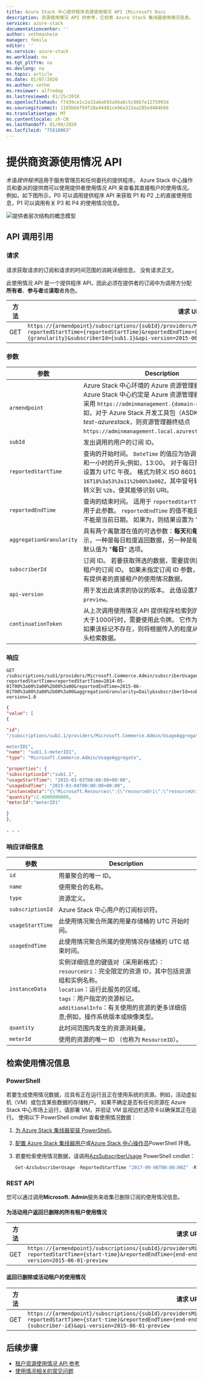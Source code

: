 ```yaml
---
title: Azure Stack 中心提供程序资源使用情况 API |Microsoft Docs
description: 资源使用情况 API 的参考，它检索 Azure Stack 集线器使用情况信息。
services: azure-stack
documentationcenter: ''
author: sethmanheim
manager: femila
editor: ''
ms.service: azure-stack
ms.workload: na
ms.tgt_pltfrm: na
ms.devlang: na
ms.topic: article
ms.date: 01/07/2020
ms.author: sethm
ms.reviewer: alfredop
ms.lastreviewed: 01/25/2018
ms.openlocfilehash: f7d39ce1c2a33a6a693a56a6c5c86b7e1275993d
ms.sourcegitcommit: 1185b66f69f28e44481ce96a315ea285ed404b66
ms.translationtype: MT
ms.contentlocale: zh-CN
ms.lasthandoff: 01/09/2020
ms.locfileid: "75810063"
---
```

# <a name="provider-resource-usage-api"></a>提供商资源使用情况 API

术语*提供程序*适用于服务管理员和任何委托的提供程序。 Azure Stack 中心操作员和委派的提供商可以使用提供者使用情况 API 来查看其直接租户的使用情况。 例如，如下图所示，P0 可以调用提供程序 API 来获取 P1 和 P2 上的直接使用信息，P1 可以调用有关 P3 和 P4 的使用情况信息。

![提供者层次结构的概念模型](media/azure-stack-provider-resource-api/image1.png)

## <a name="api-call-reference"></a>API 调用引用

### <a name="request"></a>请求

请求获取请求的订阅和请求的时间范围的消耗详细信息。 没有请求正文。

此使用情况 API 是一个提供程序 API，因此必须在提供者的订阅中为调用方分配**所有者**、**参与者**或**读取**者角色。

| 方法 | 请求 URI |
| --- | --- |
| GET |`https://{armendpoint}/subscriptions/{subId}/providers/Microsoft.Commerce.Admin/subscriberUsageAggregates?reportedStartTime={reportedStartTime}&reportedEndTime={reportedEndTime}&aggregationGranularity={granularity}&subscriberId={sub1.1}&api-version=2015-06-01-preview&continuationToken={token-value}` |

### <a name="arguments"></a>参数

| 参数 | Description |
| --- | --- |
| `armendpoint` |Azure Stack 中心环境的 Azure 资源管理器终结点。 Azure Stack 中心约定是 Azure 资源管理器终结点的名称采用 `https://adminmanagement.{domain-name}`格式。 例如，对于 Azure Stack 开发工具包（ASDK），如果域名为*test-azurestack*，则资源管理器终结点 `https://adminmanagement.local.azurestack.external`。 |
| `subId` |发出调用的用户的订阅 ID。 |
| `reportedStartTime` |查询的开始时间。 `DateTime` 的值应为协调世界时（UTC）和一小时的开头;例如，13:00。 对于每日聚合，请将此值设置为 UTC 午夜。 格式为转义 ISO 8601;例如，`2015-06-16T18%3a53%3a11%2b00%3a00Z`，其中冒号转义为 `%3a`，并转义到 `%2b`，使其能够识别 URI。 |
| `reportedEndTime` |查询的结束时间。 适用于 `reportedStartTime` 的约束也适用于此参数。 `reportedEndTime` 的值不能是将来的值，也不能是当前日期。 如果为，则结果设置为 "处理未完成"。 |
| `aggregationGranularity` |具有两个离散潜在值的可选参数：**每天**和**每小时**。 如值所示，一种是每日粒度返回数据，另一种是每小时的解析。 默认值为 "**每日**" 选项。 |
| `subscriberId` |订阅 ID。 若要获取筛选的数据，需要提供提供程序的直接租户的订阅 ID。 如果未指定订阅 ID 参数，则调用将返回所有提供者的直接租户的使用情况数据。 |
| `api-version` |用于发出此请求的协议的版本。 此值设置为 `2015-06-01-preview`。 |
| `continuationToken` |从上次调用使用情况 API 提供程序检索到的令牌。 当响应大于1000行时，需要使用此令牌。 它作为进度的书签。 如果该标记不存在，则将根据传入的粒度从当天或小时的开头检索数据。 |

### <a name="response"></a>响应

```http
GET
/subscriptions/sub1/providers/Microsoft.Commerce.Admin/subscriberUsageAggregates?reportedStartTime=reportedStartTime=2014-05-01T00%3a00%3a00%2b00%3a00&reportedEndTime=2015-06-01T00%3a00%3a00%2b00%3a00&aggregationGranularity=Daily&subscriberId=sub1.1&api-version=1.0
```

```json
{
"value": [
{

"id":
"/subscriptions/sub1.1/providers/Microsoft.Commerce.Admin/UsageAggregate/sub1.1-

meterID1",
"name": "sub1.1-meterID1",
"type": "Microsoft.Commerce.Admin/UsageAggregate",

"properties": {
"subscriptionId":"sub1.1",
"usageStartTime": "2015-03-03T00:00:00+00:00",
"usageEndTime": "2015-03-04T00:00:00+00:00",
"instanceData":"{\"Microsoft.Resources\":{\"resourceUri\":\"resourceUri1\",\"location\":\"Alaska\",\"tags\":null,\"additionalInfo\":null}}",
"quantity":2.4000000000,
"meterId":"meterID1"

}
},

. . .
```

### <a name="response-details"></a>响应详细信息

| 参数 | Description |
| --- | --- |
|`id` |用量聚合的唯一 ID。 |
|`name` |使用聚合的名称。 |
|`type` |资源定义。 |
|`subscriptionId` |Azure Stack 中心用户的订阅标识符。 |
|`usageStartTime`|此使用情况聚合所属的用量存储桶的 UTC 开始时间。|
|`usageEndTime`|此使用情况聚合所属的使用情况存储桶的 UTC 结束时间。 |
|`instanceData` |实例详细信息的键值对（采用新格式）：<br> `resourceUri`：完全限定的资源 ID，其中包括资源组和实例名称。 <br> `location`：运行此服务的区域。 <br> `tags`：用户指定的资源标记。 <br> `additionalInfo`：有关使用的资源的更多详细信息;例如，操作系统版本或映像类型。 |
|`quantity`|此时间范围内发生的资源消耗量。 |
|`meterId` |使用的资源的唯一 ID （也称为 `ResourceID`）。 |

## <a name="retrieve-usage-information"></a>检索使用情况信息

### <a name="powershell"></a>PowerShell

若要生成使用情况数据，应具有正在运行且正在使用系统的资源。例如，活动虚拟机（VM）或包含某些数据的存储帐户。 如果不确定是否有任何资源在 Azure Stack 中心市场上运行，请部署 VM，并验证 VM 监视边栏选项卡以确保其正在运行。 使用以下 PowerShell cmdlet 查看使用情况数据：

1. [为 Azure Stack 集线器安装 PowerShell](azure-stack-powershell-install.md)。
2. [配置 Azure Stack 集线器用户](../user/azure-stack-powershell-configure-user.md)或[Azure Stack 中心操作员](azure-stack-powershell-configure-admin.md)PowerShell 环境。
3. 若要检索使用情况数据，请调用[AzsSubscriberUsage](/powershell/module/azs.commerce.admin/get-azssubscriberusage) PowerShell cmdlet：

   ```powershell
   Get-AzsSubscriberUsage -ReportedStartTime "2017-09-06T00:00:00Z" -ReportedEndTime "2017-09-07T00:00:00Z"
   ```

### <a name="rest-api"></a>REST API

您可以通过调用**Microsoft. Admin**服务来收集已删除订阅的使用情况信息。

#### <a name="return-all-tenant-usage-for-deleted-for-active-users"></a>为活动用户返回已删除的所有租户使用情况

| 方法 | 请求 URI |
| --- | --- |
| GET | `https://{armendpoint}/subscriptions/{subId}/providersMicrosoft.Commerce.Admin/subscriberUsageAggregates?reportedStartTime={start-time}&reportedEndTime={end-endtime}&aggregationGranularity=Hourly&api-version=2015-06-01-preview` |

#### <a name="return-usage-for-deleted-or-active-tenant"></a>返回已删除或活动租户的使用情况

| 方法 | 请求 URI |
| --- | --- |
| GET |`https://{armendpoint}/subscriptions/{subId}/providersMicrosoft.Commerce.Admin/subscriberUsageAggregates?reportedStartTime={start-time}&reportedEndTime={end-endtime}&aggregationGranularity=Hourly&subscriberId={subscriber-id}&api-version=2015-06-01-preview` |

## <a name="next-steps"></a>后续步骤

- [租户资源使用情况 API 参考](azure-stack-tenant-resource-usage-api.md)
- [使用情况相关的常见问题](azure-stack-usage-related-faq.md)
